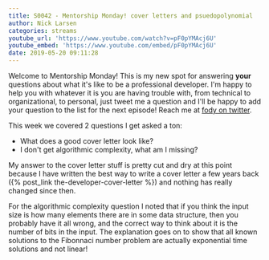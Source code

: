 ```yaml
---
title: S0042 - Mentorship Monday! cover letters and psuedopolynomial
author: Nick Larsen
categories: streams
youtube_url: 'https://www.youtube.com/watch?v=pF0pYMAcj6U'
youtube_embed: 'https://www.youtube.com/embed/pF0pYMAcj6U'
date: 2019-05-20 09:11:28
---
```


Welcome to Mentorship Monday!  This is my new spot for answering **your** questions about what it's like to be a professional developer.  I'm happy to help you with whatever it is you are having trouble with, from technical to organizational, to personal, just tweet me a question and I'll be happy to add your question to the list for the next episode!  Reach me at [fody on twitter](https://twitter.com/fody).

This week we covered 2 questions I get asked a ton:

- What does a good cover letter look like?
- I don't get algorithmic complexity, what am I missing?

My answer to the cover letter stuff is pretty cut and dry at this point because I have written the best way to write a cover letter a few years back ({% post_link the-developer-cover-letter %}) and nothing has really changed since then.

For the algorithmic complexity question I noted that if you think the input size is how many elements there are in some data structure, then you probably have it all wrong, and the correct way to think about it is the number of bits in the input.  The explanation goes on to show that all known solutions to the Fibonnaci number problem are actually exponential time solutions and not linear!